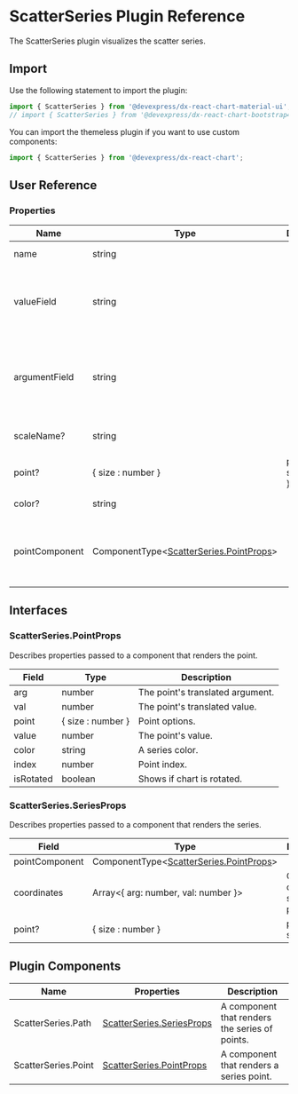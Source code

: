 # ScatterSeries Plugin Reference

The ScatterSeries plugin visualizes the scatter series.

## Import

Use the following statement to import the plugin:

```js
import { ScatterSeries } from '@devexpress/dx-react-chart-material-ui';
// import { ScatterSeries } from '@devexpress/dx-react-chart-bootstrap4';
```

You can import the themeless plugin if you want to use custom components:

```js
import { ScatterSeries } from '@devexpress/dx-react-chart';
```

## User Reference

### Properties

Name | Type | Default | Description
-----|------|---------|------------
name | string | | A series name.
valueField | string | | The name of a data field that provides series point values.
argumentField | string | | The name of a data field that provides series point argument values.
scaleName? | string | | The associated scale.
point? | { size : number } | point: { size: 7 } | Point options.
color? | string | | A series color.
pointComponent | ComponentType&lt;[ScatterSeries.PointProps](#scatterseriespointprops)&gt; | | A component that renders a series point.

## Interfaces

### ScatterSeries.PointProps

Describes properties passed to a component that renders the point.

Field | Type | Description
------|------|------------
arg | number | The point's translated argument.
val | number | The point's translated value.
point | { size : number } | Point options.
value | number | The point's value.
color | string | A series color.
index | number | Point index.
isRotated | boolean | Shows if chart is rotated.

### ScatterSeries.SeriesProps

Describes properties passed to a component that renders the series.

Field | Type | Description
------|------|------------
pointComponent | ComponentType&lt;[ScatterSeries.PointProps](#scatterseriespointprops)&gt; | | A component that renders a series point.
coordinates | Array&lt;{ arg: number, val: number }&gt; | Coordinates of the series' points.
point? | { size : number } | point: { size: 7 } | Point options.

## Plugin Components

Name | Properties | Description
-----|------------|------------
ScatterSeries.Path | [ScatterSeries.SeriesProps](#scatterseriesseriesprops) | A component that renders the series of points.
ScatterSeries.Point | [ScatterSeries.PointProps](#scatterseriespointprops) | A component that renders a series point.
